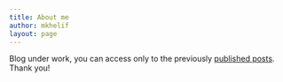 ```yaml
---
title: About me
author: mkhelif
layout: page
---
```

Blog under work, you can access only to the previously [published posts][1].  
Thank you!

 [1]: /blog